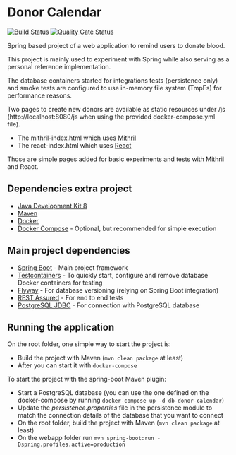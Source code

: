 # Donor Calendar

[![Build Status](https://travis-ci.org/taizel/donor-calendar.svg?branch=master)](https://travis-ci.org/taizel/donor-calendar)
[![Quality Gate Status](https://sonarcloud.io/api/project_badges/measure?project=donor-calendar&metric=alert_status)](https://sonarcloud.io/dashboard?id=donor-calendar)

Spring based project of a web application to remind users to donate blood.

This project is mainly used to experiment with Spring while also serving as a personal reference implementation.

The database containers started for integrations tests (persistence only) and smoke tests are configured to use in-memory file system (TmpFs) for performance reasons.

Two pages to create new donors are available as static resources under /js (http://localhost:8080/js when using the provided docker-compose.yml file).
- The mithril-index.html which uses [Mithril](https://mithril.js.org/) 
- The react-index.html which uses [React](https://reactjs.org/)

Those are simple pages added for basic experiments and tests with Mithril and React.

## Dependencies extra project
- [Java Development Kit 8](https://openjdk.java.net/projects/jdk8) 
- [Maven](https://maven.apache.org)
- [Docker](https://www.docker.com)
- [Docker Compose](https://github.com/docker/compose) - Optional, but recommended for simple execution

## Main project dependencies
- [Spring Boot](https://spring.io/projects/spring-boot) - Main project framework
- [Testcontainers](https://www.testcontainers.org) - To quickly start, configure and remove database Docker containers for testing
- [Flyway](https://flywaydb.org/documentation/plugins/springboot) - For database versioning (relying on Spring Boot integration)
- [REST Assured](http://rest-assured.io) - For end to end tests
- [PostgreSQL JDBC](https://jdbc.postgresql.org/) - For connection with PostgreSQL database

## Running the application
On the root folder, one simple way to start the project is:
- Build the project with Maven (`mvn clean package` at least)
- After you can start it with `docker-compose`

To start the project with the spring-boot Maven plugin:
- Start a PostgreSQL database (you can use the one defined on the docker-compose by running `docker-compose up -d db-donor-calendar`)
- Update the _persistence.properties_ file in the persistence module to match the connection details of the database that you want to connect
- On the root folder, build the project with Maven (`mvn clean package` at least)
- On the webapp folder run `mvn spring-boot:run -Dspring.profiles.active=production`